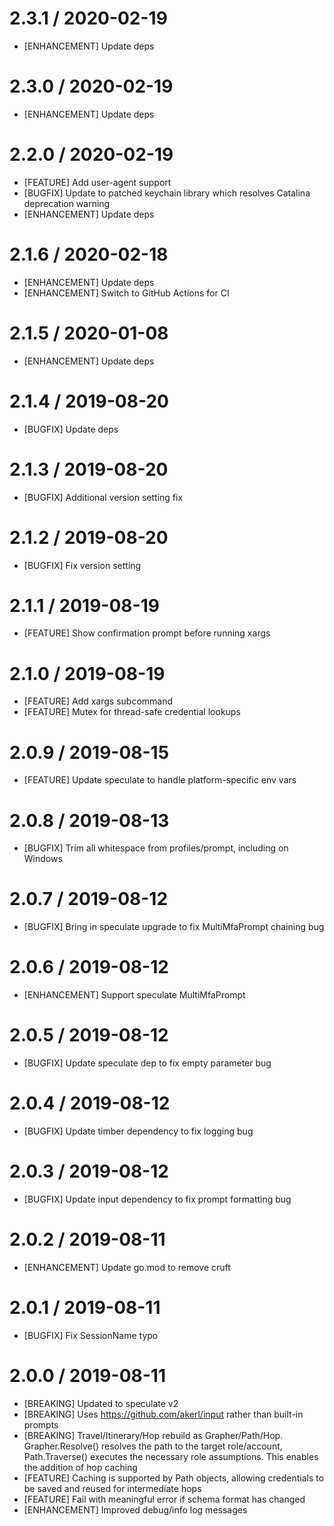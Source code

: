 # 2.3.1 / 2020-02-19

* [ENHANCEMENT] Update deps

# 2.3.0 / 2020-02-19

* [ENHANCEMENT] Update deps

# 2.2.0 / 2020-02-19

* [FEATURE] Add user-agent support
* [BUGFIX] Update to patched keychain library which resolves Catalina deprecation warning
* [ENHANCEMENT] Update deps

# 2.1.6 / 2020-02-18

* [ENHANCEMENT] Update deps
* [ENHANCEMENT] Switch to GitHub Actions for CI

# 2.1.5 / 2020-01-08

* [ENHANCEMENT] Update deps

# 2.1.4 / 2019-08-20

* [BUGFIX] Update deps

# 2.1.3 / 2019-08-20

* [BUGFIX] Additional version setting fix

# 2.1.2 / 2019-08-20

* [BUGFIX] Fix version setting

# 2.1.1 / 2019-08-19

* [FEATURE] Show confirmation prompt before running xargs

# 2.1.0 / 2019-08-19

* [FEATURE] Add xargs subcommand
* [FEATURE] Mutex for thread-safe credential lookups

# 2.0.9 / 2019-08-15

* [FEATURE] Update speculate to handle platform-specific env vars

# 2.0.8 / 2019-08-13

* [BUGFIX] Trim all whitespace from profiles/prompt, including on Windows

# 2.0.7 / 2019-08-12

* [BUGFIX] Bring in speculate upgrade to fix MultiMfaPrompt chaining bug

# 2.0.6 / 2019-08-12

* [ENHANCEMENT] Support speculate MultiMfaPrompt

# 2.0.5 / 2019-08-12

* [BUGFIX] Update speculate dep to fix empty parameter bug

# 2.0.4 / 2019-08-12

* [BUGFIX] Update timber dependency to fix logging bug

# 2.0.3 / 2019-08-12

* [BUGFIX] Update input dependency to fix prompt formatting bug

# 2.0.2 / 2019-08-11

* [ENHANCEMENT] Update go.mod to remove cruft

# 2.0.1 / 2019-08-11

* [BUGFIX] Fix SessionName typo

# 2.0.0 / 2019-08-11

* [BREAKING] Updated to speculate v2
* [BREAKING] Uses https://github.com/akerl/input rather than built-in prompts
* [BREAKING] Travel/Itinerary/Hop rebuild as Grapher/Path/Hop. Grapher.Resolve() resolves the path to the target role/account, Path.Traverse() executes the necessary role assumptions. This enables the addition of hop caching
* [FEATURE] Caching is supported by Path objects, allowing credentials to be saved and reused for intermediate hops
* [FEATURE] Fail with meaningful error if schema format has changed
* [ENHANCEMENT] Improved debug/info log messages

